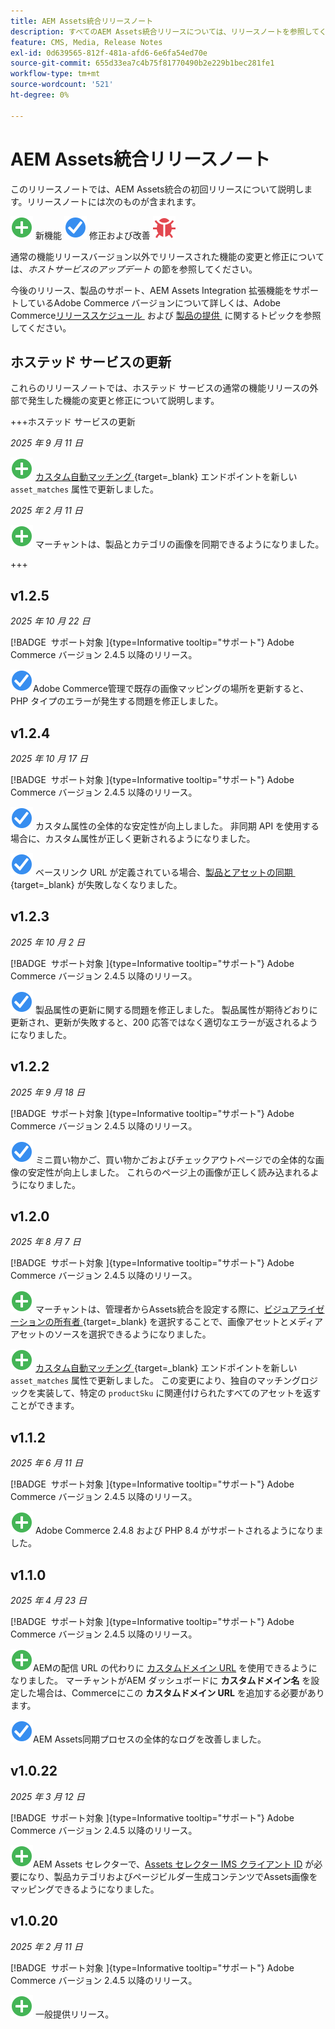 ```yaml
---
title: AEM Assets統合リリースノート
description: すべてのAEM Assets統合リリースについては、リリースノートを参照してください。
feature: CMS, Media, Release Notes
exl-id: 0d639565-812f-481a-afd6-6e6fa54ed70e
source-git-commit: 655d33ea7c4b75f81770490b2e229b1bec281fe1
workflow-type: tm+mt
source-wordcount: '521'
ht-degree: 0%

---
```


# AEM Assets統合リリースノート

このリリースノートでは、AEM Assets統合の初回リリースについて説明します。リリースノートには次のものが含まれます。

![&#x200B; 新機能 &#x200B;](../assets/new.svg) 新機能
![&#x200B; 修正された問題 &#x200B;](../assets/fix.svg) 修正および改善
![&#x200B; 既知の問題 &#x200B;](../assets/bug.svg)

通常の機能リリースバージョン以外でリリースされた機能の変更と修正については、_ホストサービスのアップデート_ の節を参照してください。

今後のリリース、製品のサポート、AEM Assets Integration 拡張機能をサポートしているAdobe Commerce バージョンについて詳しくは、Adobe Commerce[&#x200B; リリーススケジュール &#x200B;](https://experienceleague.adobe.com/en/docs/commerce-operations/release/planning/schedule) および [&#x200B; 製品の提供 &#x200B;](https://experienceleague.adobe.com/en/docs/commerce-operations/release/product-availability) に関するトピックを参照してください。

## ホステッド サービスの更新

これらのリリースノートでは、ホステッド サービスの通常の機能リリースの外部で発生した機能の変更と修正について説明します。

+++ホステッド サービスの更新

_2025 年 9 月 11 日_

![&#x200B; 新しい問題 &#x200B;](../assets/new.svg) [&#x200B; カスタム自動マッチング &#x200B;](https://experienceleague.adobe.com/en/docs/commerce/aem-assets-integration/synchronize/custom-match){target=_blank} エンドポイントを新しい `asset_matches` 属性で更新しました。

_2025 年 2 月 11 日_

![&#x200B; 新しい問題 &#x200B;](../assets/new.svg) マーチャントは、製品とカテゴリの画像を同期できるようになりました。

+++

## v1.2.5

_2025 年 10 月 22 日_

[!BADGE &#x200B; サポート対象 &#x200B;]{type=Informative tooltip="サポート"} Adobe Commerce バージョン 2.4.5 以降のリリース。

![&#x200B; 問題を修正 &#x200B;](../assets/fix.svg)<!-- Issue ACAP-1161 -->Adobe Commerce管理で既存の画像マッピングの場所を更新すると、PHP タイプのエラーが発生する問題を修正しました。

## v1.2.4

_2025 年 10 月 17 日_

[!BADGE &#x200B; サポート対象 &#x200B;]{type=Informative tooltip="サポート"} Adobe Commerce バージョン 2.4.5 以降のリリース。

![&#x200B; 問題を修正 &#x200B;](../assets/fix.svg)<!-- Issue ACAP-1155 --> カスタム属性の全体的な安定性が向上しました。 非同期 API を使用する場合に、カスタム属性が正しく更新されるようになりました。

![&#x200B; 修正された問題 &#x200B;](../assets/fix.svg)<!-- Issue ACAP-1074 --> ベースリンク URL が定義されている場合、[&#x200B; 製品とアセットの同期 &#x200B;](https://experienceleague.adobe.com/en/docs/commerce-admin/stores-sales/site-store/store-urls#configure-the-base-url){target=_blank} が失敗しなくなりました。

## v1.2.3

_2025 年 10 月 2 日_

[!BADGE &#x200B; サポート対象 &#x200B;]{type=Informative tooltip="サポート"} Adobe Commerce バージョン 2.4.5 以降のリリース。

![&#x200B; 修正された問題 &#x200B;](../assets/fix.svg)<!-- Issue ACAP-1135 --> 製品属性の更新に関する問題を修正しました。 製品属性が期待どおりに更新され、更新が失敗すると、200 応答ではなく適切なエラーが返されるようになりました。

## v1.2.2

_2025 年 9 月 18 日_

[!BADGE &#x200B; サポート対象 &#x200B;]{type=Informative tooltip="サポート"} Adobe Commerce バージョン 2.4.5 以降のリリース。

![&#x200B; 問題を修正 &#x200B;](../assets/fix.svg)<!-- Issue ACAP-1110 --> ミニ買い物かご、買い物かごおよびチェックアウトページでの全体的な画像の安定性が向上しました。 これらのページ上の画像が正しく読み込まれるようになりました。

## v1.2.0

_2025 年 8 月 7 日_

[!BADGE &#x200B; サポート対象 &#x200B;]{type=Informative tooltip="サポート"} Adobe Commerce バージョン 2.4.5 以降のリリース。

![&#x200B; 新しい問題 &#x200B;](../assets/new.svg)<!-- Issue ACAP-1018 --> マーチャントは、管理者からAssets統合を設定する際に、[&#x200B; ビジュアライゼーションの所有者 &#x200B;](https://experienceleague.adobe.com/en/docs/commerce/aem-assets-integration/get-started/setup-synchronization){target=_blank} を選択することで、画像アセットとメディアアセットのソースを選択できるようになりました。

![&#x200B; 新しい問題 &#x200B;](../assets/new.svg)<!-- Issue ACAP-1078 --> [&#x200B; カスタム自動マッチング &#x200B;](https://experienceleague.adobe.com/en/docs/commerce/aem-assets-integration/synchronize/custom-match){target=_blank} エンドポイントを新しい `asset_matches` 属性で更新しました。 この変更により、独自のマッチングロジックを実装して、特定の `productSku` に関連付けられたすべてのアセットを返すことができます。

## v1.1.2

_2025 年 6 月 11 日_

[!BADGE &#x200B; サポート対象 &#x200B;]{type=Informative tooltip="サポート"} Adobe Commerce バージョン 2.4.5 以降のリリース。

![&#x200B; 新規問題 &#x200B;](../assets/new.svg)<!-- Issue ACAP-1041 --> Adobe Commerce 2.4.8 および PHP 8.4 がサポートされるようになりました。

## v1.1.0

_2025 年 4 月 23 日_

[!BADGE &#x200B; サポート対象 &#x200B;]{type=Informative tooltip="サポート"} Adobe Commerce バージョン 2.4.5 以降のリリース。

![&#x200B; 新しい問題 &#x200B;](../assets/new.svg)<!-- Issue ACAP-955 -->AEMの配信 URL の代わりに [&#x200B; カスタムドメイン URL](https://experienceleague.adobe.com/en/docs/commerce/aem-assets-integration/get-started/setup-synchronization#optional-configure-the-custom-domain-url) を使用できるようになりました。 マーチャントがAEM ダッシュボードに **カスタムドメイン名** を設定した場合は、Commerceにこの **カスタムドメイン URL** を追加する必要があります。

![&#x200B; 問題を修正 &#x200B;](../assets/fix.svg)<!-- Issue ACAP-987 -->AEM Assets同期プロセスの全体的なログを改善しました。

## v1.0.22

_2025 年 3 月 12 日_

[!BADGE &#x200B; サポート対象 &#x200B;]{type=Informative tooltip="サポート"} Adobe Commerce バージョン 2.4.5 以降のリリース。

![&#x200B; 新しい問題 &#x200B;](../assets/new.svg)<!-- Issue ACAP-xx -->AEM Assets セレクターで、[Assets セレクター IMS クライアント ID](https://experienceleague.adobe.com/en/docs/commerce/aem-assets-integration/get-started/setup-synchronization) が必要になり、製品カテゴリおよびページビルダー生成コンテンツでAssets画像をマッピングできるようになりました。

## v1.0.20

_2025 年 2 月 11 日_

[!BADGE &#x200B; サポート対象 &#x200B;]{type=Informative tooltip="サポート"} Adobe Commerce バージョン 2.4.5 以降のリリース。

![&#x200B; 新規 &#x200B;](../assets/new.svg)<!-- Issue ACAP-xx --> 一般提供リリース。
